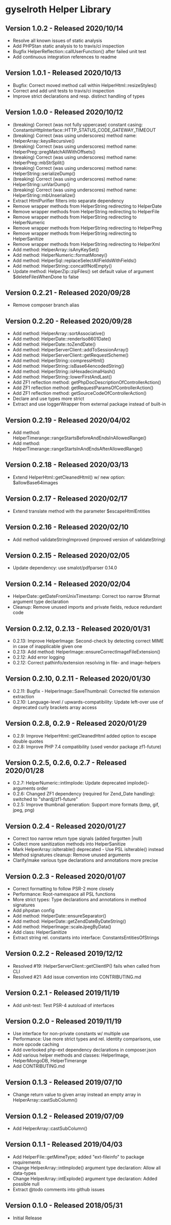 gyselroth Helper Library
========================

Version 1.0.2 - Released 2020/10/14
-----------------------------------
* Resolve all known issues of static analysis
* Add PHPStan static analysis to to travis/ci inspection
* Bugfix HelperReflection::callUserFunction() after failed unit test
* Add continuous integration references to readme

Version 1.0.1 - Released 2020/10/13
-----------------------------------
* Bugfix: Correct moved method call within HelperHtml::resizeStyles()
* Correct and add unit tests to travis/ci inspection
* Improve strict declarations and resp. distinct handling of types

Version 1.0.0 - Released 2020/10/12
-----------------------------------
* (breaking) Correct (was not fully uppercase) constant casing: ConstantsHttpInterface::HTTP_STATUS_CODE_GATEWAY_TIMEOUT
* (breaking) Correct (was using underscores) method name: HelperArray::keysRecursive()
* (breaking) Correct (was using underscores) method name: HelperPreg::pregMatchAllWithOffsets()
* (breaking) Correct (was using underscores) method name: HelperPreg::mbStrSplit()
* (breaking) Correct (was using underscores) method name: HelperString::serializeDump()
* (breaking) Correct (was using underscores) method name: HelperString::unVarDump()
* (breaking) Correct (was using underscores) method name: HelperString::mbUnserialize()
* Extract HtmlPurifier filters into separate dependency
* Remove wrapper methods from HelperString redirecting to HelperDate 
* Remove wrapper methods from HelperString redirecting to HelperFile 
* Remove wrapper methods from HelperString redirecting to HelperNumeric 
* Remove wrapper methods from HelperString redirecting to HelperPreg 
* Remove wrapper methods from HelperString redirecting to HelperSanitize 
* Remove wrapper methods from HelperString redirecting to HelperXml 
* Add method: HelperArray::isAnyKeySet()
* Add method: HelperNumeric::formatMoney()
* Add method: HelperSql::replaceSelectAllFieldsWithFields()
* Add method: HelperString::concatIfNotEmpty()
* Update method: HelperZip::zipFiles() set default value of argument $deleteFilesWhenDone to false

Version 0.2.21 - Released 2020/09/28
------------------------------------
* Remove composer branch alias

Version 0.2.20 - Released 2020/09/28
------------------------------------
* Add method: HelperArray::sortAssociative()
* Add method: HelperDate::renderIso8601Date()
* Add method: HelperDate::toZendDate()
* Add method: HelperServerClient::addToSessionArray()
* Add method: HelperServerClient::getRequestScheme()
* Add method: HelperString::compressHtml()
* Add method: HelperString::isBase64encodedString()
* Add method: HelperString::isHexadecimalHash()
* Add method: HelperString::lowerFirstAndLast()
* Add ZF1 reflection method: getPhpDocDescriptionOfControllerAction()
* Add ZF1 reflection method: getRequestParamsOfControllerAction()
* Add ZF1 reflection method: getSourceCodeOfControllerAction()
* Declare and use types more strict
* Extract and use loggerWrapper from external package instead of built-in

Version 0.2.19 - Released 2020/04/02
------------------------------------
* Add method: HelperTimerange::rangeStartsBeforeAndEndsInAllowedRange()
* Add method: HelperTimerange::rangeStartsInAndEndsAfterAllowedRange()

Version 0.2.18 - Released 2020/03/13
------------------------------------
* Extend HelperHtml::getCleanedHtml() w/ new option: $allowBase64images

Version 0.2.17 - Released 2020/02/17
------------------------------------
* Extend translate method with the parameter $escapeHtmlEntities

Version 0.2.16 - Released 2020/02/10
------------------------------------
* Add method validateStringImproved (improved version of validateString)

Version 0.2.15 - Released 2020/02/05
------------------------------------
* Update dependency: use smalot/pdfparser 0.14.0

Version 0.2.14 - Released 2020/02/04
------------------------------------
* HelperDate::getDateFromUnixTimestamp: Correct too narrow $format argument type declaration 
* Cleanup: Remove unused imports and private fields, reduce redundant code

Version 0.2.12, 0.2.13 - Released 2020/01/31
--------------------------------------------
* 0.2.13: Improve HelperImage: Second-check by detecting correct MIME in case of inapplicable given one
* 0.2.13: Add method: HelperImage::ensureCorrectImageFileExtension()
* 0.2.12: Add error logging 
* 0.2.12: Correct pathinfo/extension resolving in file- and image-helpers 

Version 0.2.10, 0.2.11 - Released 2020/01/30
--------------------------------------------
* 0.2.11: Bugfix - HelperImage::SaveThumbnail: Corrected file extension extraction
* 0.2.10: Language-level / upwards-compatibility: Update left-over use of deprecated curly brackets array access

Version 0.2.8, 0.2.9 - Released 2020/01/29
------------------------------------------
* 0.2.9: Improve HelperHtml::getCleanedHtml added option to escape double quotes
* 0.2.8: Improve PHP 7.4 compatibility (used vendor package zf1-future)

Version 0.2.5, 0.2.6, 0.2.7 - Released 2020/01/28
-------------------------------------------------
* 0.2.7: HelperNumeric::intImplode: Update deprecated implode()-arguments order  
* 0.2.6: Changed ZF1 dependency (required for Zend_Date handling): switched to "shardj/zf1-future"  
* 0.2.5: Improve thumbnail generation: Support more formats (bmp, gif, jpeg, png)

Version 0.2.4 - Released 2020/01/27
-----------------------------------
* Correct too narrow return type signals (added forgotten |null)
* Collect more sanitization methods into HelperSanitize 
* Mark HelperArray::isIterable() deprecated - Use PSL isIterable() instead
* Method signatures cleanup: Remove unused arguments
* Clarify/make various type declarations and annotations more precise

Version 0.2.3 - Released 2020/01/07
-----------------------------------
* Correct formatting to follow PSR-2 more closely
* Performance: Root-namespace all PSL functions 
* More strict types: Type declarations and annotations in method signatures 
* Add phpstan config
* Add method: HelperDate::ensureSeparator() 
* Add method: HelperDate::getZendDateByDateString() 
* Add method: HelperImage::scaleJpegByData() 
* Add class: HelperSanitize
* Extract string rel. constants into interface: ConstantsEntitiesOfStrings

Version 0.2.2 - Released 2019/12/12
-----------------------------------
* Resolved #19: HelperServerClient::getClientIP() fails when called from CLI 
* Resolved #21: Add issue convention into CONTRIBUTING.md 

Version 0.2.1 - Released 2019/11/19
-----------------------------------
* Add unit-test: Test PSR-4 autoload of interfaces

Version 0.2.0 - Released 2019/11/19
--------------------------------
* Use interface for non-private constants w/ multiple use
* Performance: Use more strict types and rel. identity comparisons, use more opcode caching
* Add overlooked php-ext dependency declarations in composer.json
* Add various helper methods and classes: HelperImage, HelperMongoDB, HelperTimerange  
* Add CONTRIBUTING.md
 
Version 0.1.3 - Released 2019/07/10
-----------------------------------
* Change return value to given array instead an empty array in HelperArray::castSubColumn()

Version 0.1.2 - Released 2019/07/09 
-----------------------------------
* Add HelperArray::castSubColumn()

Version 0.1.1 - Released 2019/04/03 
-----------------------------------
* Add HelperFile::getMimeType; added "ext-fileinfo" to package requirements
* Change HelperArray::intImplode() argument type declaration: Allow all data-types 
* Change HelperArray::intExplode() argument type declaration: Added possible null
* Extract @todo comments into github issues

Version 0.1.0 - Released 2018/05/31 
-----------------------------------
* Initial Release
